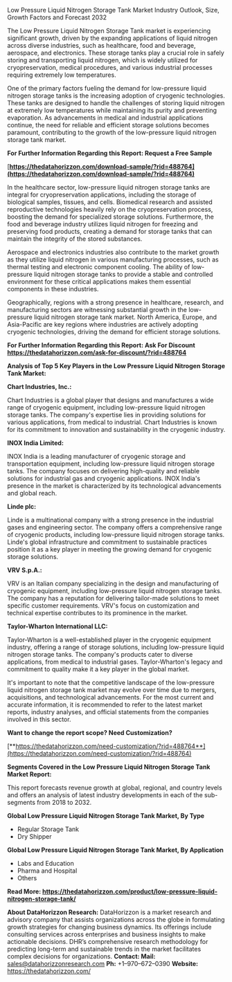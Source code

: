 ﻿Low Pressure Liquid Nitrogen Storage Tank Market Industry Outlook, Size, Growth Factors and Forecast 2032

The Low Pressure Liquid Nitrogen Storage Tank market is experiencing significant growth, driven by the expanding applications of liquid nitrogen across diverse industries, such as healthcare, food and beverage, aerospace, and electronics. These storage tanks play a crucial role in safely storing and transporting liquid nitrogen, which is widely utilized for cryopreservation, medical procedures, and various industrial processes requiring extremely low temperatures.

One of the primary factors fueling the demand for low-pressure liquid nitrogen storage tanks is the increasing adoption of cryogenic technologies. These tanks are designed to handle the challenges of storing liquid nitrogen at extremely low temperatures while maintaining its purity and preventing evaporation. As advancements in medical and industrial applications continue, the need for reliable and efficient storage solutions becomes paramount, contributing to the growth of the low-pressure liquid nitrogen storage tank market.

**For Further Information Regarding this Report: Request a Free Sample**

[**https://thedatahorizzon.com/download-sample/?rid=488764](https://thedatahorizzon.com/download-sample/?rid=488764)** 

In the healthcare sector, low-pressure liquid nitrogen storage tanks are integral for cryopreservation applications, including the storage of biological samples, tissues, and cells. Biomedical research and assisted reproductive technologies heavily rely on the cryopreservation process, boosting the demand for specialized storage solutions. Furthermore, the food and beverage industry utilizes liquid nitrogen for freezing and preserving food products, creating a demand for storage tanks that can maintain the integrity of the stored substances.

Aerospace and electronics industries also contribute to the market growth as they utilize liquid nitrogen in various manufacturing processes, such as thermal testing and electronic component cooling. The ability of low-pressure liquid nitrogen storage tanks to provide a stable and controlled environment for these critical applications makes them essential components in these industries.

Geographically, regions with a strong presence in healthcare, research, and manufacturing sectors are witnessing substantial growth in the low-pressure liquid nitrogen storage tank market. North America, Europe, and Asia-Pacific are key regions where industries are actively adopting cryogenic technologies, driving the demand for efficient storage solutions.

**For Further Information Regarding this Report: Ask For Discount <https://thedatahorizzon.com/ask-for-discount/?rid=488764>** 

**Analysis of Top 5 Key Players in the Low Pressure Liquid Nitrogen Storage Tank Market:**

**Chart Industries, Inc.:**

Chart Industries is a global player that designs and manufactures a wide range of cryogenic equipment, including low-pressure liquid nitrogen storage tanks. The company's expertise lies in providing solutions for various applications, from medical to industrial. Chart Industries is known for its commitment to innovation and sustainability in the cryogenic industry.

**INOX India Limited:**

INOX India is a leading manufacturer of cryogenic storage and transportation equipment, including low-pressure liquid nitrogen storage tanks. The company focuses on delivering high-quality and reliable solutions for industrial gas and cryogenic applications. INOX India's presence in the market is characterized by its technological advancements and global reach.

**Linde plc:**

Linde is a multinational company with a strong presence in the industrial gases and engineering sector. The company offers a comprehensive range of cryogenic products, including low-pressure liquid nitrogen storage tanks. Linde's global infrastructure and commitment to sustainable practices position it as a key player in meeting the growing demand for cryogenic storage solutions.

**VRV S.p.A.:**

VRV is an Italian company specializing in the design and manufacturing of cryogenic equipment, including low-pressure liquid nitrogen storage tanks. The company has a reputation for delivering tailor-made solutions to meet specific customer requirements. VRV's focus on customization and technical expertise contributes to its prominence in the market.

**Taylor-Wharton International LLC:**

Taylor-Wharton is a well-established player in the cryogenic equipment industry, offering a range of storage solutions, including low-pressure liquid nitrogen storage tanks. The company's products cater to diverse applications, from medical to industrial gases. Taylor-Wharton's legacy and commitment to quality make it a key player in the global market.

It's important to note that the competitive landscape of the low-pressure liquid nitrogen storage tank market may evolve over time due to mergers, acquisitions, and technological advancements. For the most current and accurate information, it is recommended to refer to the latest market reports, industry analyses, and official statements from the companies involved in this sector.

**Want to change the report scope? Need Customization?**

[**https://thedatahorizzon.com/need-customization/?rid=488764**](https://thedatahorizzon.com/need-customization/?rid=488764) 

**Segments Covered in the Low Pressure Liquid Nitrogen Storage Tank Market Report:**

This report forecasts revenue growth at global, regional, and country levels and offers an analysis of latest industry developments in each of the sub-segments from 2018 to 2032.

**Global Low Pressure Liquid Nitrogen Storage Tank Market, By Type**

- Regular Storage Tank
- Dry Shipper

**Global Low Pressure Liquid Nitrogen Storage Tank Market, By Application**

- Labs and Education
- Pharma and Hospital
- Others

**Read More: <https://thedatahorizzon.com/product/low-pressure-liquid-nitrogen-storage-tank/>** 

**About DataHorizzon Research:**DataHorizzon is a market research and advisory company that assists organizations across the globe in formulating growth strategies for changing business dynamics. Its offerings include consulting services across enterprises and business insights to make actionable decisions. DHR’s comprehensive research methodology for predicting long-term and sustainable trends in the market facilitates complex decisions for organizations.**Contact:Mail:** sales@datahorizzonresearch.com**Ph:** +1–970–672–0390**Website:** https://thedatahorizzon.com/


